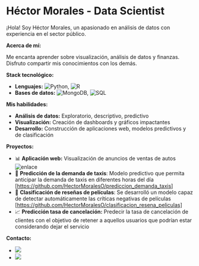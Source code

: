  # Héctor Morales - Data Scientist
 
¡Hola! Soy Héctor Morales, un apasionado en análisis de datos con experiencia en el sector público. 

**Acerca de mí:**

Me encanta aprender sobre visualización, análisis de datos y finanzas. Disfruto compartir mis conocimientos con los demás.

**Stack tecnológico:**

* **Lenguajes:** ![Python](https://img.shields.io/badge/Python-3776AB?style=for-the-badge&logo=python&logoColor=white), ![R](https://img.shields.io/badge/R-276DC3?style=for-the-badge&logo=r&logoColor=white)
* **Bases de datos:** ![MongoDB](https://img.shields.io/badge/MongoDB-47A248?style=for-the-badge&logo=mongodb&logoColor=white), ![SQL](https://img.shields.io/badge/MySQL-6DB33F?style=for-the-badge&logo=mysql&logoColor=white)

**Mis habilidades:**

- **Análisis de datos:** Exploratorio, descriptivo, predictivo
- **Visualización:** Creación de dashboards y gráficos impactantes
- **Desarrollo:** Construcción de aplicaciones web, modelos predictivos y de clasificación

**Proyectos:**

* :bar_chart: **Aplicación web:** Visualización de anuncios de ventas de autos ![enlace](https://appweb-iarp.onrender.com)
* :taxi: **Predicción de la demanda de taxis**: Modelo predictivo que permita anticipar la demanda de taxis en diferentes horas del día [https://github.com/HectorMoralesO/prediccion_demanda_taxis]
* :movie_camera: **Clasificación de reseñas de películas**: Se desarrolló un modelo capaz de detectar automáticamente las críticas negativas de películas [https://github.com/HectorMoralesO/clasificacion_resena_peliculas]
* :chart_with_upwards_trend: **Predicción tasa de cancelación:** Predecir la tasa de cancelación de clientes con el objetivo de retener a aquellos usuarios que podrían estar considerando dejar el servicio

**Contacto:**

* [![](https://img.shields.io/badge/Correo-hector.rld@comunidad.unam.mx-30B980?style=for-the-badge&logo=minutemailer&logoColor=white)](mailto:hector.rld@comunidad.unam.mx)
* [![](https://img.shields.io/badge/LinkedIn-Hector_Morales_O-0077B5?style=for-the-badge&logo=linkedin&logoColor=white)](https://www.linkedin.com/in/hector-morales-o/)


